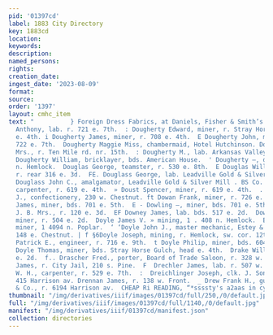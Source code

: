 ```yaml
---
pid: '01397cd'
label: 1883 City Directory
key: 1883cd
location: 
keywords: 
description: 
named_persons: 
rights: 
creation_date: 
ingest_date: '2023-08-09'
format: 
source: 
order: '1397'
layout: cmhc_item
text: "          } Foreign Dress Fabrics, at Daniels, Fisher & Smith’s  % Dougherty
  Anthony, lab. r. 721 e. 7th.  : Dougherty Edward, miner, r. Stray Horse Gulch, head
  e. 4th. i Dougherty James, miner, r. 708 e. 4th.  E Dougherty John, miner, Dds.
  722 e. 7th.  Dougherty Maggie Miss, chambermaid, Hotel Hutchinson. Dougherty Mary
  Mrs., r. Ten Mile rd. nr. 15th.  : Dougherty M., lab. Arkansas Valley Smelter.  f
  Dougherty William, bricklayer, bds. American House.  ' Dougherty —, driver, r. 1110
  n. Hemlock.  Douglas George, teamster, r. 530 e. 8th.  E Douglas William G., musician;
  r. rear 316 e. 3d.  FE. Douglass George, lab. Leadville Gold & Silver Mill Co. *
  Douglass John C., amalgamator, Leadville Gold & Silver Mill . BS Co.  ; Doust Edwin,
  carpenter, r. 619 e. 4th.  » Doust Spencer, miner, r. 619 e. 4th.  . Doust William
  J., confectionery, 230 w. Chestnut. ft Dowan Frank, miner, r. 726 e. 7th.  f&. Dowd
  James, miner, bds. 701 e. 5th.  E - Dowling —, miner, bds. 701 e. 5th.  = Downer
  J. B. Mrs., r. 120 e. 3d.  EF Downey James, lab. bds. 517 e. 2d.  Downey Timothy,
  miner, r. 504 e. 2d.  Doyle James V. » mining, 1 . 408 n. Hemlock.  E Doyle John,
  miner, 1 4094 n. Poplar.  ‘ ‘Doyle John J., master mechanic, Estey & Sampson, r.
  148 e. Chestnut. | f §6Doyle Joseph, mining, r. Hemlock, sw. cor. 12th.  e- Doyle
  Patrick E., engineer, r. 716 e. 9th.  t Doyle Philip, miner, bds. 604 e. 8th.  ¥:.
  Doyle Thomas, miner, bds. Stray Horse Gulch, head e. 4th.  Drake William, r. 110
  e. 2d.  f.. Drascher Fred., porter, Board of Trade Saloon, r. 328 w. 2d.  * Dravo
  James, r. City Jail, 210 s. Pine.  F  Drechler James, lab. r. 507 w. Elm.  — Drecksmith
  W. H., carpenter, r. 529 e. 7th.  :  Dreichlinger Joseph, clk. J. Sonnenberg, r.
  415 Harrison av. Drennan James, r. 138 w. Front.  _ Drew Frank H., gunsmith, Dougan
  & Co., r. 6194 Harrison av.  CHEAP Ri READING, “*ssssty's a2aas in cyt "
thumbnail: "/img/derivatives/iiif/images/01397cd/full/250,/0/default.jpg"
full: "/img/derivatives/iiif/images/01397cd/full/1140,/0/default.jpg"
manifest: "/img/derivatives/iiif/01397cd/manifest.json"
collection: directories
---
```

